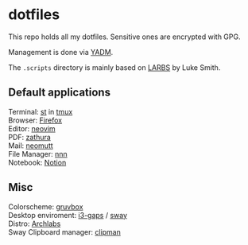 # dotfiles

This repo holds all my dotfiles.
Sensitive ones are encrypted with GPG.

Management is done via [YADM](https://yadm.io/).

The `.scripts` directory is mainly based on [LARBS](https://github.com/LukeSmithxyz/LARBS) by Luke Smith. 

## Default applications

Terminal: [st](https://github.com/LukeSmithxyz/st/tree/a36768bfa1417d8e8268a26d13887d50291a9cf6) in [tmux](https://github.com/tmux/tmux)  
Browser: [Firefox](https://www.mozilla.org/en-US/firefox/)  
Editor: [neovim](https://neovim.io/)  
PDF: [zathura](https://pwmt.org/projects/zathura/)  
Mail: [neomutt](https://neomutt.org/)  
File Manager: [nnn](https://github.com/jarun/nnn)  
Notebook: [Notion](https://www.notion.so/)  

## Misc

Colorscheme: [gruvbox](https://github.com/morhetz/gruvbox)  
Desktop enviroment: [i3-gaps](https://github.com/Airblader/i3) / [sway](https://swaywm.org/)  
Distro: [Archlabs](https://archlabslinux.com/)  
Sway Clipboard manager: [clipman](https://github.com/yory8/clipman)
